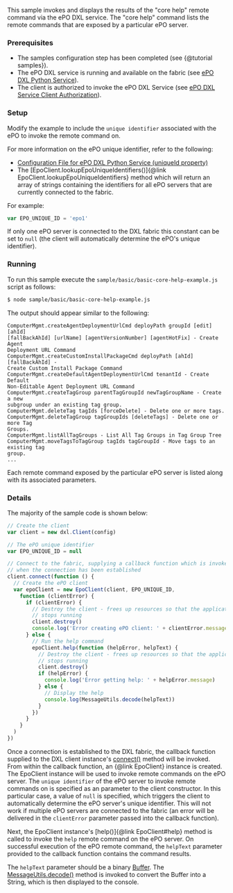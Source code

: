 This sample invokes and displays the results of the "core help" remote command
via the ePO DXL service. The "core help" command lists the remote commands that
are exposed by a particular ePO server.

### Prerequisites

* The samples configuration step has been completed (see {@tutorial samples}).
* The ePO DXL service is running and available on the fabric (see
  [ePO DXL Python Service](https://github.com/opendxl/opendxl-epo-service-python)).
* The client is authorized to invoke the ePO DXL Service (see 
  [ePO DXL Service Client Authorization](https://opendxl.github.io/opendxl-epo-service-python/pydoc/authorization.html#client-authorization)).

### Setup

Modify the example to include the `unique identifier` associated with the ePO
to invoke the remote command on.

For more information on the ePO unique identifier, refer to the following:

* [Configuration File for ePO DXL Python Service (uniqueId property)](https://opendxl.github.io/opendxl-epo-service-python/pydoc/configuration.html#dxl-service-configuration-file-dxleposervice-config>)
* The [EpoClient.lookupEpoUniqueIdentifiers()]{@link EpoClient.lookupEpoUniqueIdentifiers}
  method which will return an array of strings containing the identifiers for
  all ePO servers that are currently connected to the fabric.

For example:

```js
var EPO_UNIQUE_ID = 'epo1'
```

If only one ePO server is connected to the DXL fabric this constant can be
set to `null` (the client will automatically determine the ePO's unique
identifier).

### Running

To run this sample execute the ``sample/basic/basic-core-help-example.js``
script as follows:

```sh
$ node sample/basic/basic-core-help-example.js
```

The output should appear similar to the following:

```
ComputerMgmt.createAgentDeploymentUrlCmd deployPath groupId [edit] [ahId]
[fallBackAhId] [urlName] [agentVersionNumber] [agentHotFix] - Create Agent
Deployment URL Command
ComputerMgmt.createCustomInstallPackageCmd deployPath [ahId] [fallBackAhId] -
Create Custom Install Package Command
ComputerMgmt.createDefaultAgentDeploymentUrlCmd tenantId - Create Default
Non-Editable Agent Deployment URL Command
ComputerMgmt.createTagGroup parentTagGroupId newTagGroupName - Create a new
subgroup under an existing tag group.
ComputerMgmt.deleteTag tagIds [forceDelete] - Delete one or more tags.
ComputerMgmt.deleteTagGroup tagGroupIds [deleteTags] - Delete one or more Tag
Groups.
ComputerMgmt.listAllTagGroups - List All Tag Groups in Tag Group Tree
ComputerMgmt.moveTagsToTagGroup tagIds tagGroupId - Move tags to an existing tag
group.
...
```

Each remote command exposed by the particular ePO server is listed along with
its associated parameters.

### Details

The majority of the sample code is shown below:

```js
// Create the client
var client = new dxl.Client(config)

// The ePO unique identifier
var EPO_UNIQUE_ID = null

// Connect to the fabric, supplying a callback function which is invoked
// when the connection has been established
client.connect(function () {
  // Create the ePO client
  var epoClient = new EpoClient(client, EPO_UNIQUE_ID,
    function (clientError) {
      if (clientError) {
        // Destroy the client - frees up resources so that the application
        // stops running
        client.destroy()
        console.log('Error creating ePO client: ' + clientError.message)
      } else {
        // Run the help command
        epoClient.help(function (helpError, helpText) {
          // Destroy the client - frees up resources so that the application
          // stops running
          client.destroy()
          if (helpError) {
            console.log('Error getting help: ' + helpError.message)
          } else {
            // Display the help
            console.log(MessageUtils.decode(helpText))
          }
        })
      }
    }
  )
})
```

Once a connection is established to the DXL fabric, the callback function
supplied to the DXL client instance's
[connect()](https://opendxl.github.io/opendxl-client-javascript/jsdoc/Client.html#connect)
method will be invoked. From within the callback function, an {@link EpoClient}
instance is created. The EpoClient instance will be used to invoke remote
commands on the ePO server. The `unique identifier` of the ePO server to invoke
remote commands on is specified as an parameter to the client constructor. In
this particular case, a value of `null` is specified, which triggers the client
to automatically determine the ePO server's unique identifier. This will not
work if multiple ePO servers are connected to the fabric (an error will be
delivered in the `clientError` parameter passed into the callback function).

Next, the EpoClient instance's [help()]{@link EpoClient#help} method is called
to invoke the `help` remote command on the ePO server. On successful execution
of the ePO remote command, the `helpText` parameter provided to the callback
function contains the command results.

The `helpText` parameter should be a binary
[Buffer](https://nodejs.org/api/buffer.html). The
[MessageUtils.decode()](https://opendxl.github.io/opendxl-bootstrap-javascript/jsdoc/module-MessageUtils.html#.decode)
method is invoked to convert the Buffer into a String, which is then displayed
to the console.
